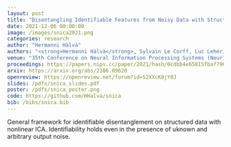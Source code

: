 ```yaml
---
layout: post
title: "Disentangling Identifiable Features from Noisy Data with Structured Nonlinear ICA"
date: 2021-12-06 00:00:00
image: /images/snica2021.png
categories: research
author: "Hermanni Hälvä"
authors: "<strong>Hermanni Hälvä</strong>, Sylvain Le Corff, Luc Lehéricy, Jonathan So, Yongjie Zhu, Elisabeth Gassiat, Aapo Hyvärinen"
venue: "35th Conference on Neural Information Processing Systems (NeurIPS)"
proceedings: https://papers.nips.cc/paper/2021/hash/0cdbb4e65815fbaf79689b15482e7575-Abstract.html
arxiv: https://arxiv.org/abs/2106.09620
openreview: https://openreview.net/forum?id=52XXcK8jY0J
slides: /pdfs/snica_slides.pdf
poster: /pdfs/snica_poster.png
code: https://github.com/HHalva/snica 
bib: /bibs/snica.bib
---
```

General framework for identifiable disentanglement on structured data with nonlinear ICA. Identifiability holds even in the presence of uknown and arbitrary output noise.
